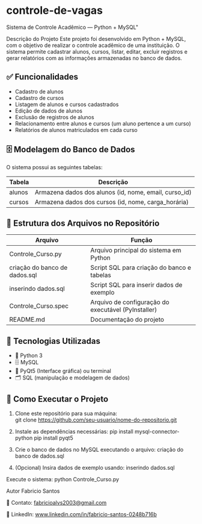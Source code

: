 # controle-de-vagas
Sistema de Controle Acadêmico — Python + MySQL"

Descrição do Projeto
Este projeto foi desenvolvido em Python + MySQL, com o objetivo de realizar o controle acadêmico de uma instituição.
O sistema permite cadastrar alunos, cursos, listar, editar, excluir registros e gerar relatórios com as informações armazenadas no banco de dados.

## ✅ Funcionalidades  
- Cadastro de alunos  
- Cadastro de cursos  
- Listagem de alunos e cursos cadastrados  
- Edição de dados de alunos  
- Exclusão de registros de alunos  
- Relacionamento entre alunos e cursos (um aluno pertence a um curso)  
- Relatórios de alunos matriculados em cada curso  

## 🗄️ Modelagem do Banco de Dados  
O sistema possui as seguintes tabelas:

| Tabela  | Descrição                                                |  
|---------|----------------------------------------------------------|  
| alunos  | Armazena dados dos alunos (id, nome, email, curso_id)   |  
| cursos  | Armazena dados dos cursos (id, nome, carga_horária)     |  

## 📁 Estrutura dos Arquivos no Repositório  

| Arquivo                          | Função                                                  |  
|-----------------------------------|---------------------------------------------------------|  
| Controle_Curso.py                 | Arquivo principal do sistema em Python                  |  
| criação do banco de dados.sql     | Script SQL para criação do banco e tabelas              |  
| inserindo dados.sql               | Script SQL para inserir dados de exemplo                |  
| Controle_Curso.spec               | Arquivo de configuração do executável (PyInstaller)     |  
| README.md                         | Documentação do projeto                                 |  


## 🚀 Tecnologias Utilizadas  
- 🐍 Python 3  
- 🗄️ MySQL  
- 🎨 PyQt5 (Interface gráfica) ou terminal  
- 🗂️ SQL (manipulação e modelagem de dados)

## 🚀 Como Executar o Projeto  

1. Clone este repositório para sua máquina:  
git clone https://github.com/seu-usuario/nome-do-repositorio.git
 
2. Instale as dependências necessárias:
pip install mysql-connector-python
pip install pyqt5

3. Crie o banco de dados no MySQL executando o arquivo:
criação do banco de dados.sql

4. (Opcional) Insira dados de exemplo usando:
inserindo dados.sql

Execute o sistema:
python Controle_Curso.py

Autor
Fabricio Santos

📧 Contato: fabricioalvs2003@gmail.com

💼 LinkedIn: www.linkedin.com/in/fabricio-santos-0248b716b

